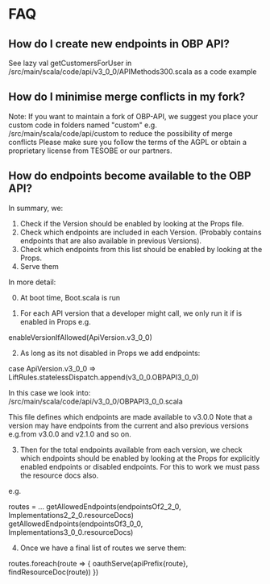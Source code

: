 # FAQ


## How do I create new endpoints in OBP API?

See lazy val getCustomersForUser in /src/main/scala/code/api/v3_0_0/APIMethods300.scala as a code example


## How do I minimise merge conflicts in my fork?

Note: If you want to maintain a fork of OBP-API, we suggest you place your custom code in folders named "custom"
e.g. /src/main/scala/code/api/custom to reduce the possibility of merge conflicts
Please make sure you follow the terms of the AGPL or obtain a proprietary license from TESOBE or our partners.


## How do endpoints become available to the OBP API?

In summary, we:

1) Check if the Version should be enabled by looking at the Props file.
2) Check which endpoints are included in each Version. (Probably contains endpoints that are also available in previous Versions).
3) Check which endpoints from this list should be enabled by looking at the Props.
4) Serve them

In more detail:

0) At boot time, Boot.scala is run

1) For each API version that a developer might call, we only run it if is enabled in Props e.g.

enableVersionIfAllowed(ApiVersion.v3_0_0)

2) As long as its not disabled in Props we add endpoints:

case ApiVersion.v3_0_0 => LiftRules.statelessDispatch.append(v3_0_0.OBPAPI3_0_0)

In this case we look into: /src/main/scala/code/api/v3_0_0/OBPAPI3_0_0.scala

This file defines which endpoints are made available to v3.0.0
Note that a version may have endpoints from the current and also previous versions e.g.from v3.0.0 and v2.1.0 and so on.

3) Then for the total endpoints available from each version, we check which endpoints should be enabled by looking at the Props for explicitly enabled endpoints or disabled endpoints.
For this to work we must pass the resource docs also.

e.g.

routes = ...
getAllowedEndpoints(endpointsOf2_2_0, Implementations2_2_0.resourceDocs)
getAllowedEndpoints(endpointsOf3_0_0, Implementations3_0_0.resourceDocs)


4) Once we have a final list of routes we serve them:

  routes.foreach(route => {
    oauthServe(apiPrefix{route}, findResourceDoc(route))
  })







